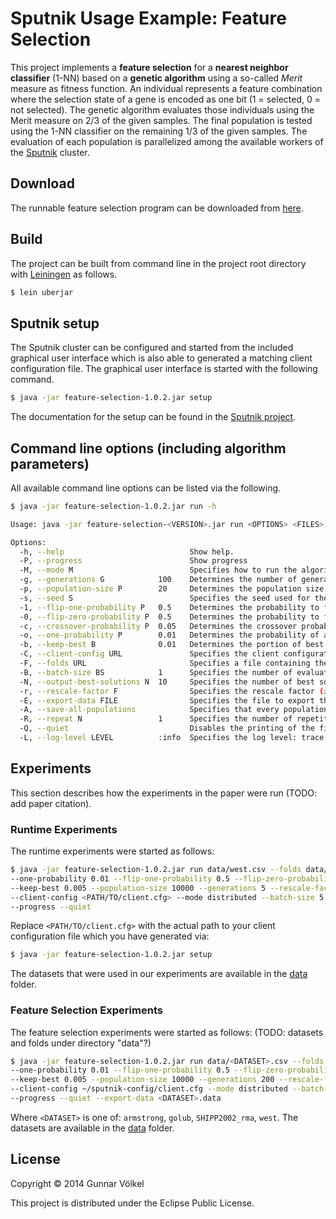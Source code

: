 # Sputnik Usage Example: Feature Selection

This project implements a **feature selection** for a **nearest neighbor classifier** (1-NN) based on a **genetic algorithm**
using a so-called *Merit* measure as fitness function.
An individual represents a feature combination where the selection state of a gene is encoded as one bit (1 = selected, 0 = not selected).
The genetic algorithm evaluates those individuals using the Merit measure on 2/3 of the given samples.
The final population is tested using the 1-NN classifier on the remaining 1/3 of the given samples.
The evaluation of each population is parallelized among the available workers of the [Sputnik](/README.md) cluster.


## Download

The runnable feature selection program can be downloaded from [here](../../../../releases/download/v0.4.0/feature-selection-1.0.2.jar).


## Build

The project can be built from command line in the project root directory with [Leiningen](http://leiningen.org) as follows.
```bash
$ lein uberjar
```


## Sputnik setup

The Sputnik cluster can be configured and started from the included graphical user interface which is also
able to generated a matching client configuration file.
The graphical user interface is started with the following command.
```bash
$ java -jar feature-selection-1.0.2.jar setup
```
The documentation for the setup can be found in the [Sputnik project](../../doc/ConfigurationDeployment.md).


## Command line options (including algorithm parameters)

All available command line options can be listed via the following.
```bash
$ java -jar feature-selection-1.0.2.jar run -h

Usage: java -jar feature-selection-<VERSION>.jar run <OPTIONS> <FILES>

Options:
  -h, --help                            Show help.
  -P, --progress                        Show progress
  -M, --mode M                          Specifies how to run the algorithm: local or distributed
  -g, --generations G            100    Determines the number of generations for the genetic algorithm.
  -p, --population-size P        20     Determines the population size for the genetic algorithm.
  -s, --seed S                          Specifies the seed used for the PRNG.
  -1, --flip-one-probability P   0.5    Determines the probability to flip a 1 to 0 in the genetic algorithm.
  -0, --flip-zero-probability P  0.5    Determines the probability to flip a 0 to 1 in the genetic algorithm.
  -c, --crossover-probability P  0.05   Determines the crossover probability for the genetic algorithm.
  -o, --one-probability P        0.01   Determines the probability of a 1 in the construction of initial solutions for the genetic algorithm.
  -b, --keep-best B              0.01   Determines the portion of best solutions that is selected for the next generation of the genetic algorithm.
  -C, --client-config URL               Specifies the client configuration to be used for remote execution.
  -F, --folds URL                       Specifies a file containing the folds for the repeated cross validation in the fitness function of the genetic algorithm.
  -B, --batch-size BS            1      Specifies the number of evaluations put into one task (usefull for short running evaluations).
  -N, --output-best-solutions N  10     Specifies the number of best solutions that is printed.
  -r, --rescale-factor F                Specifies the rescale factor (if any) used in the selection of the genetic algorithm, usually (1,5].
  -E, --export-data FILE                Specifies the file to export the population data to.
  -A, --save-all-populations            Specifies that every population needs to be save to the given export file. Otherwise, only the final tested population is saved.
  -R, --repeat N                 1      Specifies the number of repetitions for the experiment. (Applies only when no --folds are given.)
  -Q, --quiet                           Disables the printing of the final population.
  -L, --log-level LEVEL          :info  Specifies the log level: trace, debug, info, warn, error, fatal
```

## Experiments

This section describes how the experiments in the paper were run (TODO: add paper citation).

### Runtime Experiments

The runtime experiments were started as follows:
```bash
$ java -jar feature-selection-1.0.2.jar run data/west.csv --folds data/west_folds.txt \
--one-probability 0.01 --flip-one-probability 0.5 --flip-zero-probability 0.5 --crossover-probability 0.01 \
--keep-best 0.005 --population-size 10000 --generations 5 --rescale-factor 4 --seed 4711 \
--client-config <PATH/TO/client.cfg> --mode distributed --batch-size 5 \
--progress --quiet
```
Replace ```<PATH/TO/client.cfg>``` with the actual path to your client configuration file which you have generated via:
```bash
$ java -jar feature-selection-1.0.2.jar setup
```
The datasets that were used in our experiments are available in the [data](data/) folder.


### Feature Selection Experiments

The feature selection experiments were started as follows: (TODO: datasets and folds under directory "data"?)
```bash
$ java -jar feature-selection-1.0.2.jar run data/<DATASET>.csv --folds data/<DATASET>_folds.txt \
--one-probability 0.01 --flip-one-probability 0.5 --flip-zero-probability 0.5 --crossover-probability 0.01 \
--keep-best 0.005 --population-size 10000 --generations 200 --rescale-factor 4 \
--client-config ~/sputnik-config/client.cfg --mode distributed --batch-size 5 \
--progress --quiet --export-data <DATASET>.data
```
Where ```<DATASET>``` is one of: ```armstrong```, ```golub```, ```SHIPP2002_rma```, ```west```.
The datasets are available in the [data](data/) folder.

## License

Copyright © 2014 Gunnar Völkel

This project is distributed under the Eclipse Public License.
